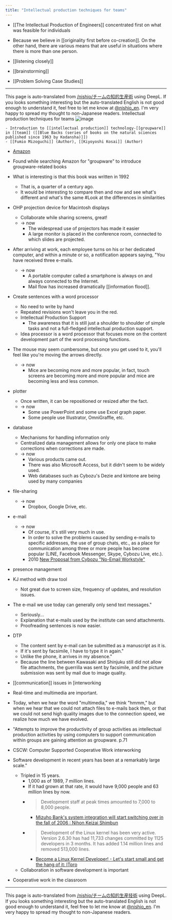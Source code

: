```yaml
---
title: "Intellectual production techniques for teams"
---
```


- [[The Intellectual Production of Engineers]] concentrated first on what was feasible for individuals
- Because we believe in [[originality first before co-creation]].
On the other hand, there are various means that are useful in situations where there is more than one person.

- [[listening closely]]
- [[brainstorming]]
- [[Problem Solving Case Studies]]

---
This page is auto-translated from [/nishio/チームの知的生産術](https://scrapbox.io/nishio/チームの知的生産術) using DeepL. If you looks something interesting but the auto-translated English is not good enough to understand it, feel free to let me know at [@nishio_en](https://twitter.com/nishio_en). I'm very happy to spread my thought to non-Japanese readers.
Intellectual production techniques for teams
![image](https://gyazo.com/91964440c42f3cd9daee4d50afd7647b/thumb/1000)

    - Introduction to [[intellectual production]] technology-[[groupware]] in [[team]] ([[Blue Backs (series of books on the natural sciences published since 1963 by Kodansha)]])
    - [[Fumio Mizoguchi]] (Author), [[Kiyoyoshi Kosai]] (Author)
- [Amazon](http://amzn.to/2nBiZ5F)

- Found while searching Amazon for "groupware" to introduce groupware-related books
- What is interesting is that this book was written in 1992
    - That is, a quarter of a century ago.
    - It would be interesting to compare then and now and see what's different and what's the same #Look at the differences in similarities

- OHP projection device for Macintosh displays
    - Collaborate while sharing screens, great!
    - → now
        - The widespread use of projectors has made it easier
        - A large monitor is placed in the conference room, connected to which slides are projected.
- After arriving at work, each employee turns on his or her dedicated computer, and within a minute or so, a notification appears saying, "You have received three e-mails.
    - → now
        - A portable computer called a smartphone is always on and always connected to the Internet.
        - Mail flow has increased dramatically [[information flood]].
- Create sentences with a word processor
    - No need to write by hand
    - Repeated revisions won't leave you in the red.
    - Intellectual Production Support
        - The awareness that it is still just a shoulder to shoulder of simple tasks and not a full-fledged intellectual production support.
    - Idea processor is a word processor that focuses more on the content development part of the word processing functions.
- The mouse may seem cumbersome, but once you get used to it, you'll feel like you're moving the arrows directly.
    - → now
        - Mice are becoming more and more popular, in fact, touch screens are becoming more and more popular and mice are becoming less and less common.
- plotter
    - Once written, it can be repositioned or resized after the fact.
    - → now
        - Some use PowerPoint and some use Excel graph paper.
        - Some people use Illustrator, OmniGraffle, etc.
- database
    - Mechanisms for handling information only
    - Centralized data management allows for only one place to make corrections when corrections are made.
    - → now
        - Various products came out.
        - There was also Microsoft Access, but it didn't seem to be widely used.
        - Web databases such as Cybozu's Dezie and kintone are being used by many companies
- file-sharing
    - → now
        - Dropbox, Google Drive, etc.
- e-mail
    - → now
        - Of course, it's still very much in use.
        - In order to solve the problems caused by sending e-mails to specific addresses, the use of group chats, etc., as a place for communication among three or more people has become popular (LINE, Facebook Messenger, Skype, Cybozu Live, etc.).
        - 2010 [New Proposal from Cybozu "No-Email Workstyle"](http://group.cybozu.jp/news/10092401.html)
- presence management

- KJ method with draw tool
    - Not great due to screen size, frequency of updates, and resolution issues.

- The e-mail we use today can generally only send text messages."
    - Seriously...
    - Explanation that e-mails used by the institute can send attachments.
    - Proofreading sentences is now easier.

- DTP
    - The content sent by e-mail can be submitted as a manuscript as it is.
    - If it's sent by facsimile, I have to type it in again."
    - Unlike the phone, it arrives in my absence."
    - Because the line between Kawasaki and Shinjuku still did not allow file attachments, the guerrilla was sent by facsimile, and the picture submission was sent by mail due to image quality.

- [[communication]] issues in [interworking
- Real-time and multimedia are important.
- Today, when we hear the word "multimedia," we think "hmmm," but when we hear that we could not attach files to e-mails back then, or that we could not send high quality images due to the connection speed, we realize how much we have evolved.
- "Attempts to improve the productivity of group activities as intellectual production activities by using computers to support communication within groups are gaining attention as groupware. p.71
- CSCW: Computer Supported Cooperative Work
interworking
- Software development in recent years has been at a remarkably large scale."
    - Tripled in 15 years.
        - 1,000 as of 1989, 7 million lines.
        - If it had grown at that rate, it would have 9,000 people and 63 million lines by now.
        - > Development staff at peak times amounted to 7,000 to 8,000 people.
            - [Mizuho Bank's system integration will start switching over in the fall of 2006 : Nihon Keizai Shimbun](https://www.nikkei.com/article/DGXMZO19322120X20C17A7000000/)
        - >  Development of the Linux kernel has been very active. Version 2.6.30 has had 11,733 changes committed by 1125 developers in 3 months. It has added 1.14 million lines and removed 513,000 lines.
            - [Become a Linux Kernel Developer! - Let's start small and get the hang of it: ITpro](http://itpro.nikkeibp.co.jp/article/COLUMN/20090814/335535/?rt=nocnt)
    - Collaboration in software development is important
- Cooperative work in the classroom



---
This page is auto-translated from [/nishio/チームの知的生産技術](https://scrapbox.io/nishio/チームの知的生産技術) using DeepL. If you looks something interesting but the auto-translated English is not good enough to understand it, feel free to let me know at [@nishio_en](https://twitter.com/nishio_en). I'm very happy to spread my thought to non-Japanese readers.